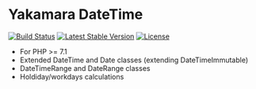 Yakamara DateTime
=================

[![Build Status](https://travis-ci.org/yakamara/datetime.svg?branch=master)](https://travis-ci.org/yakamara/datetime) [![Latest Stable Version](https://poser.pugx.org/yakamara/datetime/v/stable)](https://packagist.org/packages/yakamara/datetime) [![License](https://poser.pugx.org/yakamara/datetime/license)](https://packagist.org/packages/yakamara/datetime)

* For PHP >= 7.1
* Extended DateTime and Date classes (extending DateTimeImmutable)
* DateTimeRange and DateRange classes
* Holdiday/workdays calculations
